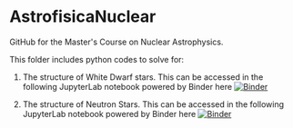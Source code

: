 # AstrofisicaNuclear
GitHub for the Master's Course on Nuclear Astrophysics.

This folder includes  python codes to solve for:
1) The structure of White Dwarf stars. This can be accessed in the following JupyterLab notebook powered by Binder here
[![Binder](https://mybinder.org/badge_logo.svg)](https://mybinder.org/v2/gh/arnaurios/AstrofisicaNuclear/HEAD?filepath=White_Dwarfs.ipynb)

2) The structure of Neutron Stars. This can be accessed in the following JupyterLab notebook powered by Binder here
[![Binder](https://mybinder.org/badge_logo.svg)](https://mybinder.org/v2/gh/arnaurios/AstrofisicaNuclear/HEAD?filepath=Neutron_Stars.ipynb)
